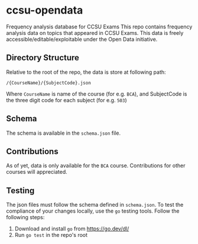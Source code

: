# ccsu-opendata
Frequency analysis database for CCSU Exams
This repo contains frequency analysis data on topics that appeared in CCSU Exams. This data is freely accessible/editable/exploitable under the Open Data initiative.

## Directory Structure
Relative to the root of the repo, the data is store at following path:
```
/{CourseName}/{SubjectCode}.json
```
Where `CourseName` is name of the course (for e.g. `BCA`), and SubjectCode is the three digit code for each subject (for e.g. `503`)

## Schema
The schema is available in the `schema.json` file.

## Contributions
As of yet, data is only available for the `BCA` course. Contributions for other courses will appreciated.

## Testing
The json files must follow the schema defined in `schema.json`. To test the compliance of your changes locally, use the `go` testing tools.
Follow the following steps:
1. Download and install `go` from https://go.dev/dl/
2. Run `go test` in the repo's root
